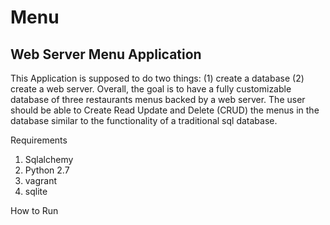# Menu
## Web Server Menu Application
This Application is supposed to do two things: (1) create a database (2) create a web server. Overall, the goal is to have a fully customizable database of three restaurants menus backed by a web server. The user should be able to Create Read Update and Delete (CRUD) the menus in the database similar to the functionality of a traditional sql database.

Requirements
1. Sqlalchemy
2. Python 2.7
3. vagrant
4. sqlite

How to Run 
